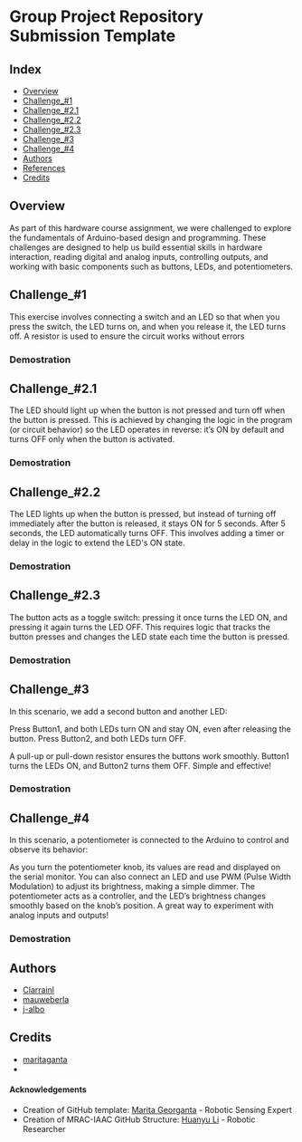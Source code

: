 # Group Project Repository Submission Template 
## Index
  - [Overview](#overview) 
  - [Challenge_#1](#Challenge_#1)
  - [Challenge_#2.1](#challenge_#2.1)
  - [Challenge_#2.2](#challenge_#2.2)
  - [Challenge_#2.3](#challenge_#2.3)
  - [Challenge_#3](#challenge_#3)
  - [Challenge_#4](#challenge_#4)
  - [Authors](#authors)
  - [References](#references)
  - [Credits](#credits)
<!--  Other options to write Readme
  - [Deployment](#deployment)
  - [Used or Referenced Projects](Used-or-Referenced-Projects)
-->

## Overview
<!-- Write Overview about this project -->
As part of this hardware course assignment, we were challenged to explore the fundamentals of Arduino-based design and programming. These challenges are designed to help us build essential skills in hardware interaction, reading digital and analog inputs, controlling outputs, and working with basic components such as buttons, LEDs, and potentiometers.


## Challenge_#1
<!-- Write Overview about this project -->
This exercise involves connecting a switch and an LED so that when you press the switch, the LED turns on, and when you release it, the LED turns off. A resistor is used to ensure the circuit works without errors

### Demostration

## Challenge_#2.1
<!-- Write Overview about this project -->
The LED should light up when the button is not pressed and turn off when the button is pressed. This is achieved by changing the logic in the program (or circuit behavior) so the LED operates in reverse: it’s ON by default and turns OFF only when the button is activated.

### Demostration

## Challenge_#2.2
<!-- Write Overview about this project -->
The LED lights up when the button is pressed, but instead of turning off immediately after the button is released, it stays ON for 5 seconds. After 5 seconds, the LED automatically turns OFF. This involves adding a timer or delay in the logic to extend the LED's ON state.

### Demostration

## Challenge_#2.3
<!-- Write Overview about this project -->
The button acts as a toggle switch: pressing it once turns the LED ON, and pressing it again turns the LED OFF. This requires logic that tracks the button presses and changes the LED state each time the button is pressed.

### Demostration

## Challenge_#3
<!-- Write Overview about this project -->
In this scenario, we add a second button and another LED:

Press Button1, and both LEDs turn ON and stay ON, even after releasing the button.
Press Button2, and both LEDs turn OFF.

A pull-up or pull-down resistor ensures the buttons work smoothly. Button1 turns the LEDs ON, and Button2 turns them OFF. Simple and effective!

### Demostration

## Challenge_#4
<!-- Write Overview about this project -->
In this scenario, a potentiometer is connected to the Arduino to control and observe its behavior:

As you turn the potentiometer knob, its values are read and displayed on the serial monitor.
You can also connect an LED and use PWM (Pulse Width Modulation) to adjust its brightness, making a simple dimmer.
The potentiometer acts as a controller, and the LED’s brightness changes smoothly based on the knob’s position. A great way to experiment with analog inputs and outputs!

### Demostration

## Authors
  - [Clarrainl](https://github.com/Clarrainl)
  - [mauweberla](https://github.com/Mauweberla)
  - [j-albo](https://github.com/j-albo)

## Credits
  - [maritaganta](https://github.com/maritaganta)
  - 

<!--  DO NOT REMOVE
-->
#### Acknowledgements

- Creation of GitHub template: [Marita Georganta](https://www.linkedin.com/in/marita-georganta/) - Robotic Sensing Expert
- Creation of MRAC-IAAC GitHub Structure: [Huanyu Li](https://www.linkedin.com/in/huanyu-li-457590268/) - Robotic Researcher


